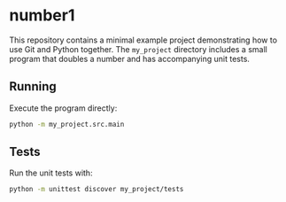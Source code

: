 # number1

This repository contains a minimal example project demonstrating how to use
Git and Python together. The `my_project` directory includes a small program
that doubles a number and has accompanying unit tests.

## Running

Execute the program directly:

```bash
python -m my_project.src.main
```

## Tests

Run the unit tests with:

```bash
python -m unittest discover my_project/tests
```
